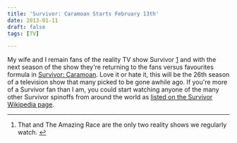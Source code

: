 ```yaml
---
title: 'Survivor: Caramoan Starts February 13th'
date: 2013-01-11
draft: false
tags: [TV]

---
```


My wife and I remain fans of the reality TV show Survivor [1](#fn-21123:1) and with the next season of the show they're returning to the fans versus favourites formula in [Survivor: Caramoan](http://www.cbs.com/shows/survivor/photos/1000079/survivor-caramoan-cast/33836). Love it or hate it, this will be the 26th season of a television show that many picked to be gone awhile ago. If you're more of a Survivor fan than I am, you could start watching anyone of the many other Survivor spinoffs from around the world as [listed on the Survivor Wikipedia page](http://en.wikipedia.org/wiki/Survivor_(TV_series)).

* * *

1.  That and The Amazing Race are the only two reality shows we regularly watch. [↩](#fnref-21123:1)